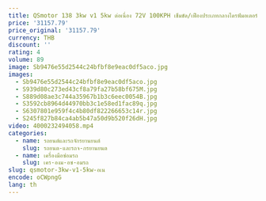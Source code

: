 ```yaml
---
title: QSmotor 138 3kw v1 5kw ต่อเนื่อง 72V 100KPH เข็มขัด/เฟืองประเภทกลางไดรฟ์มอเตอร์ EM150SP Controller Power Train ชุด
price: '31157.79'
price_original: '31157.79'
currency: THB
discount: ''
rating: 4
volume: 89
image: Sb9476e55d2544c24bfbf8e9eac0df5aco.jpg
images:
  - Sb9476e55d2544c24bfbf8e9eac0df5aco.jpg
  - S939d80c273ed43cf8a79fa27b58bf675M.jpg
  - S889d08ae3c744a35967b1b3c6eec0054B.jpg
  - S3592cb8964d44970bb3c1e58ed1fac89q.jpg
  - S6307801e959f4c4b80df822266653c14r.jpg
  - S245f827b84ca4ab5b47a50d9b520f26dH.jpg
video: 4000232494058.mp4
categories:
  - name: รถยนต์และรถจักรยานยนต์
    slug: รถยนต-และรถจ-กรยานยนต
  - name: เครื่องมือซ่อมรถ
    slug: เคร-องม-อซ-อมรถ
slug: qsmotor-3kw-v1-5kw-อเน
encode: oCWpngG
lang: th
---
```

  